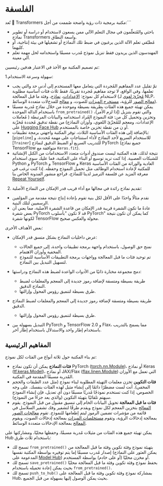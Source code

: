 # الفلسفة

تُعد 🤗 Transformers مكتبة برمجية ذات رؤية واضحة صُممت من أجل:```

- باحثي والمُتعلّمون في مجال التعلم الآلي ممن يسعون لاستخدام أو دراسة أو تطوير نماذج Transformers واسعة النطاق.
- مُطبّقي تعلم الآلة الذين يرغبون في ضبط تلك النماذج أو تشغيلها في بيئة إنتاجية، أو كليهما.
- المهندسون الذين يريدون فقط تنزيل نموذج مُدرب مسبقًا واستخدامه لحل مهمة تعلم آلي معينة.

تم تصميم المكتبة مع الأخذ في الاعتبار هدفين رئيسيين:

1.سهولة وسرعة الاستخدام:

  - تمّ تقليل عدد المفاهيم المُجردة التي يتعامل معها المستخدم إلى أدنى حد والتي يجب تعلمها، وفي الواقع، لا توجد مفاهيم مُجردة تقريبًا، فقط ثلاث فئات أساسية مطلوبة لاستخدام كل نموذج: [الإعدادات](main_classes/configuration)،
    [نماذج](main_classes/model)، وفئة ما قبل المعالجة ([مُجزّئ لغوي](main_classes/tokenizer) لـ NLP، [معالج الصور](main_classes/image_processor) للرؤية، [مستخرج الميزات](main_classes/feature_extractor) للصوت، و [معالج](main_classes/processors) للمدخﻻت متعددة الوسائط).
  - يمكن تهيئة جميع هذه الفئات بطريقة بسيطة وموحدة من خلال نماذج مُدربة مسبقًا باستخدام الدالة الموحدة  `from_pretrained()`  والتي تقوم بتنزيل (إذا لزم الأمر)، وتخزين وتحميل  كل من: فئة النموذج المُراد استخدامه والبيانات المرتبطة ( مُعاملات الإعدادات، ومعجم للمُجزّئ اللغوي،
    وأوزان النماذج) من نقطة  تدقيق مُحددة مُخزّنة على [Hugging Face Hub](https://huggingface.co/models) أو ن من نقطة تخزين خاصة بالمستخدم.
  - بالإضافة إلى هذه الفئات الأساسية الثلاث، توفر المكتبة واجهتي برمجة تطبيقات: [`pipeline`] للاستخدام السريع لأحد النماذج لأداء استنتاجات على مهمة مُحددة، و [`Trainer`] للتدريب السريع أو الضبط الدقيق لنماذج PyTorch  (جميع نماذج TensorFlow متوافقة مع `Keras.fit`).
  - نتيجة لذلك، هذه المكتبة ليست صندوق أدوات متعدد الاستخدامات من الكتل الإنشائية للشبكات العصبية. إذا كنت تريد
    توسيع أو البناء على المكتبة، فما عليك سوى استخدام Python و PyTorch و TensorFlow و Keras العادية والوراثة من الفئات الأساسية
    للمكتبة لإعادة استخدام الوظائف مثل تحميل النموذج وحفظه. إذا كنت ترغب في معرفة المزيد عن فلسفة الترميز لدينا للنماذج، فراجع منشور المدونة الخاص بنا [Repeat Yourself](https://huggingface.co/blog/transformers-design-philosophy).

2. تقديم نماذج رائدة في مجالها مع أداء قريب قدر الإمكان من النماذج الأصلية:

  - نقدم مثالًا واحدًا على الأقل لكل بنية تقوم بإعادة إنتاج نتيجة مقدمة من المؤلفين الرسميين
    لتلك البنية.
  - عادةً ما تكون الشفرة قريبة قدر الإمكان من قاعدة الشفرة الأصلية، مما يعني أن بعض شفرة PyTorch قد لا تكون
    "بأسلوب PyTorch" كما يمكن أن تكون نتيجة لكونها شفرة TensorFlow محولة والعكس صحيح.

بعض الأهداف الأخرى:

- عرض داخليات النماذج بشكل متسق قدر الإمكان:

  - نمنح حق الوصول، باستخدام واجهة برمجة تطبيقات واحدة، إلى جميع الحالات المخفية وأوزان الاهتمام.
  - تم توحيد فئات ما قبل المعالجة وواجهات برمجة التطبيقات الأساسية للنموذج لتسهيل التبديل بين النماذج.

- دمج مجموعة مختارة ذاتيًا من الأدوات الواعدة لضبط هذه النماذج ودراستها:

  - طريقة بسيطة ومتسقة لإضافة رموز جديدة إلى المعجم والمغلفات لضبط النماذج الدقيق.
  - طرق بسيطة لتنميق رؤوس المحول وإزالتها.
- طريقة بسيطة ومتسقة لإضافة رموز جديدة إلى المعجم والمغلفات لضبط النماذج الدقيق.
  - طرق بسيطة لتنميق رؤوس المحول وإزالتها.

- التبديل بسهولة بين PyTorch و TensorFlow 2.0 و Flax، مما يسمح بالتدريب باستخدام إطار واحد والاستدلال باستخدام إطار آخر.

## المفاهيم الرئيسية

تم بناء المكتبة حول ثلاثة أنواع من الفئات لكل نموذج:

- **فئات النماذج** يمكن أن تكون نماذج PyTorch ([torch.nn.Module](https://pytorch.org/docs/stable/nn.html#torch.nn.Module))، أو نماذج Keras ([tf.keras.Model](https://www.tensorflow.org/api_docs/python/tf/keras/Model))، أو نماذج JAX/Flax ([flax.linen.Module](https://flax.readthedocs.io/en/latest/api_reference/flax.linen/module.html)) التي تعمل مع الأوزان المُدربة مسبقًا المقدمة في المكتبة.
- **فئات التكوين** تخزن معلمات التهيئة المطلوبة لبناء نموذج (مثل عدد الطبقات والحجم المخفي). أنت لست مضطرًا دائمًا إلى إنشاء مثيل لهذه الفئات بنفسك. على وجه الخصوص، إذا كنت تستخدم نموذجًا مُدربًا مسبقًا دون أي تعديل، فإن إنشاء النموذج سيهتم تلقائيًا بتهيئة التكوين (والذي يعد جزءًا من النموذج).
- **فئات ما قبل المعالجة** تحويل البيانات الخام إلى تنسيق مقبول من قبل النموذج. يقوم [المعالج](main_classes/tokenizer) بتخزين المعجم لكل نموذج ويقدم طرقًا لتشفير وفك تشفير السلاسل في قائمة من مؤشرات تضمين الرموز ليتم إطعامها للنموذج. تقوم [معالجات الصور](main_classes/image_processor) بمعالجة إدخالات الرؤية، وتقوم [مستخلصات الميزات](main_classes/feature_extractor) بمعالجة إدخالات الصوت، ويقوم [المعالج](main_classes/processors) بمعالجة الإدخالات متعددة الوسائط.

يمكن تهيئة جميع هذه الفئات من مثيلات مُدربة مسبقًا، وحفظها محليًا، ومشاركتها على Hub باستخدام ثلاث طرق:

- تسمح لك `from_pretrained()` بتهيئة نموذج وفئة تكوين وفئة ما قبل المعالجة من إصدار مُدرب مسبقًا إما
  يتم توفيره بواسطة المكتبة نفسها (يمكن العثور على النماذج المدعومة على [Model Hub](https://huggingface.co/models)) أو
  مخزن محليًا (أو على خادم) بواسطة المستخدم.
- تسمح لك `save_pretrained()` بحفظ نموذج وفئة تكوين وفئة ما قبل المعالجة محليًا بحيث يمكن إعادة تحميله باستخدام
  `from_pretrained()`.
- تسمح لك `push_to_hub()` بمشاركة نموذج وفئة تكوين وفئة ما قبل المعالجة على Hub، بحيث يمكن الوصول إليها بسهولة من قبل الجميع.